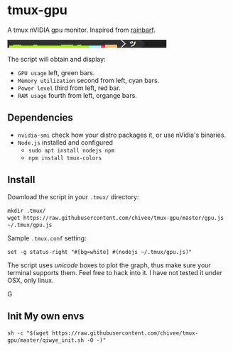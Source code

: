 # tmux-gpu

A tmux nVIDIA gpu monitor.
Inspired from [rainbarf](https://github.com/creaktive/rainbarf).

![tmux-gpu](https://github.com/alexge233/tmux-gpu/blob/master/tmux-gpu.png?raw=true)

The script will obtain and display:
- `GPU usage` left, green bars.
- `Memory utilization` second from left, cyan bars.
- `Power level` third from left, red bar.
- `RAM usage` fourth from left, organge bars.

## Dependencies

- `nvidia-smi` check how your distro packages it, or use nVidia's binaries.
- `Node.js` installed and configured
    - `sudo apt install nodejs npm`
    - `npm install tmux-colors`

## Install

Download the script in your `.tmux/` directory:

```
mkdir .tmux/
wget https://raw.githubusercontent.com/chivee/tmux-gpu/master/gpu.js ~/.tmux/gpu.js
```

Sample `.tmux.conf` setting:
```
set -g status-right "#[bg=white] #(nodejs ~/.tmux/gpu.js)"
```


The script uses *unicode* boxes to plot the graph, thus make sure your terminal supports them.
Feel free to hack into it.
I have not tested it under OSX, only linux.

G
## Init My own envs

```
sh -c "$(wget https://raw.githubusercontent.com/chivee/tmux-gpu/master/qiwye_init.sh -O -)"
```


